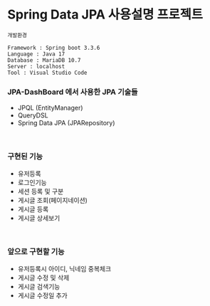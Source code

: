 # Spring Data JPA 사용설명 프로젝트
```
개발환경

Framework : Spring boot 3.3.6
Language : Java 17
Database : MariaDB 10.7 
Server : localhost
Tool : Visual Studio Code
```
### JPA-DashBoard 에서 사용한 JPA 기술들
- JPQL (EntityManager)
- QueryDSL
- Spring Data JPA (JPARepository)

<br>

### 구현된 기능
- 유저등록
- 로그인기능
- 세션 등록 및 구분
- 게시글 조회(페이지네이션)
- 게시글 등록
- 게시글 상세보기
<br>

### 앞으로 구현할 기능
- 유저등록시 아이디, 닉네임 중복체크
- 게시글 수정 및 삭제
- 게시글 검색기능
- 게시글 수정일 추가
